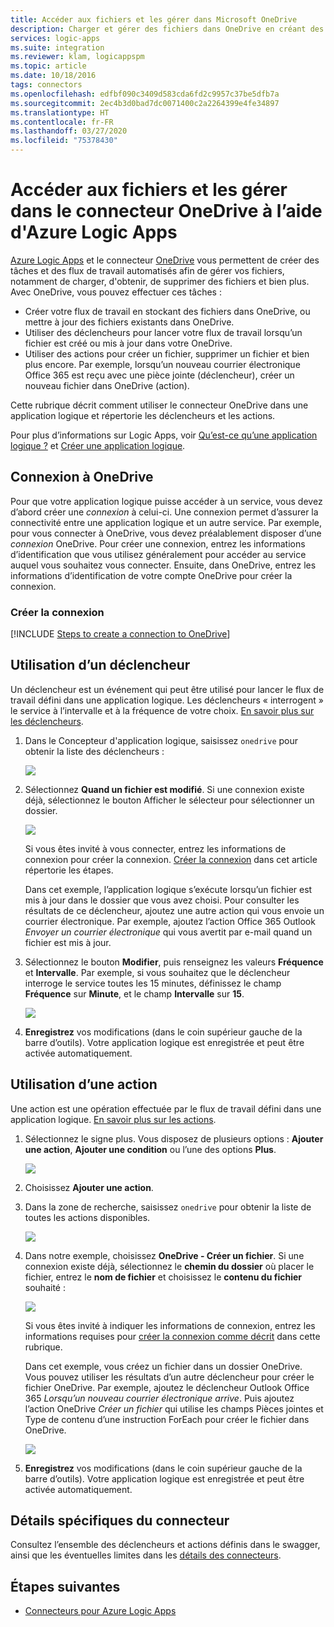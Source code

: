 ```yaml
---
title: Accéder aux fichiers et les gérer dans Microsoft OneDrive
description: Charger et gérer des fichiers dans OneDrive en créant des flux de travail automatisés dans Azure Logic Apps
services: logic-apps
ms.suite: integration
ms.reviewer: klam, logicappspm
ms.topic: article
ms.date: 10/18/2016
tags: connectors
ms.openlocfilehash: edfbf090c3409d583cda6fd2c9957c37be5dfb7a
ms.sourcegitcommit: 2ec4b3d0bad7dc0071400c2a2264399e4fe34897
ms.translationtype: HT
ms.contentlocale: fr-FR
ms.lasthandoff: 03/27/2020
ms.locfileid: "75378430"
---
```

# <a name="access-and-manage-files-in-onedrive-connector-by-using-azure-logic-apps"></a>Accéder aux fichiers et les gérer dans le connecteur OneDrive à l’aide d'Azure Logic Apps

[Azure Logic Apps](../logic-apps/logic-apps-overview.md) et le connecteur [OneDrive](/connectors/onedriveconnector/) vous permettent de créer des tâches et des flux de travail automatisés afin de gérer vos fichiers, notamment de charger, d'obtenir, de supprimer des fichiers et bien plus. Avec OneDrive, vous pouvez effectuer ces tâches :

* Créer votre flux de travail en stockant des fichiers dans OneDrive, ou mettre à jour des fichiers existants dans OneDrive. 
* Utiliser des déclencheurs pour lancer votre flux de travail lorsqu’un fichier est créé ou mis à jour dans votre OneDrive.
* Utiliser des actions pour créer un fichier, supprimer un fichier et bien plus encore. Par exemple, lorsqu’un nouveau courrier électronique Office 365 est reçu avec une pièce jointe (déclencheur), créer un nouveau fichier dans OneDrive (action).

Cette rubrique décrit comment utiliser le connecteur OneDrive dans une application logique et répertorie les déclencheurs et les actions.

Pour plus d’informations sur Logic Apps, voir [Qu’est-ce qu’une application logique ?](../logic-apps/logic-apps-overview.md) et [Créer une application logique](../logic-apps/quickstart-create-first-logic-app-workflow.md).

## <a name="connect-to-onedrive"></a>Connexion à OneDrive

Pour que votre application logique puisse accéder à un service, vous devez d’abord créer une *connexion* à celui-ci. Une connexion permet d’assurer la connectivité entre une application logique et un autre service. Par exemple, pour vous connecter à OneDrive, vous devez préalablement disposer d’une *connexion* OneDrive. Pour créer une connexion, entrez les informations d’identification que vous utilisez généralement pour accéder au service auquel vous souhaitez vous connecter. Ensuite, dans OneDrive, entrez les informations d’identification de votre compte OneDrive pour créer la connexion.

### <a name="create-the-connection"></a>Créer la connexion

[!INCLUDE [Steps to create a connection to OneDrive](../../includes/connectors-create-api-onedrive.md)]

## <a name="use-a-trigger"></a>Utilisation d’un déclencheur

Un déclencheur est un événement qui peut être utilisé pour lancer le flux de travail défini dans une application logique. Les déclencheurs « interrogent » le service à l’intervalle et à la fréquence de votre choix. [En savoir plus sur les déclencheurs](../logic-apps/logic-apps-overview.md#logic-app-concepts).

1. Dans le Concepteur d'application logique, saisissez `onedrive` pour obtenir la liste des déclencheurs :  

   ![](./media/connectors-create-api-onedrive/onedrive-1.png)

2. Sélectionnez **Quand un fichier est modifié**. Si une connexion existe déjà, sélectionnez le bouton Afficher le sélecteur pour sélectionner un dossier.

   ![](./media/connectors-create-api-onedrive/sample-folder.png)

   Si vous êtes invité à vous connecter, entrez les informations de connexion pour créer la connexion. [Créer la connexion](connectors-create-api-onedrive.md#create-the-connection) dans cet article répertorie les étapes.

   Dans cet exemple, l’application logique s’exécute lorsqu’un fichier est mis à jour dans le dossier que vous avez choisi. Pour consulter les résultats de ce déclencheur, ajoutez une autre action qui vous envoie un courrier électronique. Par exemple, ajoutez l’action Office 365 Outlook *Envoyer un courrier électronique* qui vous avertit par e-mail quand un fichier est mis à jour.

3. Sélectionnez le bouton **Modifier**, puis renseignez les valeurs **Fréquence** et **Intervalle**. Par exemple, si vous souhaitez que le déclencheur interroge le service toutes les 15 minutes, définissez le champ **Fréquence** sur **Minute**, et le champ **Intervalle** sur **15**. 

   ![](./media/connectors-create-api-onedrive/trigger-properties.png)

4. **Enregistrez** vos modifications (dans le coin supérieur gauche de la barre d’outils). Votre application logique est enregistrée et peut être activée automatiquement.

## <a name="use-an-action"></a>Utilisation d’une action

Une action est une opération effectuée par le flux de travail défini dans une application logique. [En savoir plus sur les actions](../logic-apps/logic-apps-overview.md#logic-app-concepts).

1. Sélectionnez le signe plus. Vous disposez de plusieurs options : **Ajouter une action**, **Ajouter une condition** ou l’une des options **Plus**.

   ![](./media/connectors-create-api-onedrive/add-action.png)

2. Choisissez **Ajouter une action**.

3. Dans la zone de recherche, saisissez `onedrive` pour obtenir la liste de toutes les actions disponibles.

   ![](./media/connectors-create-api-onedrive/onedrive-actions.png) 

4. Dans notre exemple, choisissez **OneDrive - Créer un fichier**. Si une connexion existe déjà, sélectionnez le **chemin du dossier** où placer le fichier, entrez le **nom de fichier** et choisissez le **contenu du fichier** souhaité :  

   ![](./media/connectors-create-api-onedrive/sample-action.png)

   Si vous êtes invité à indiquer les informations de connexion, entrez les informations requises pour [créer la connexion comme décrit](#create-the-connection) dans cette rubrique.

   Dans cet exemple, vous créez un fichier dans un dossier OneDrive. Vous pouvez utiliser les résultats d’un autre déclencheur pour créer le fichier OneDrive. Par exemple, ajoutez le déclencheur Outlook Office 365 *Lorsqu’un nouveau courrier électronique arrive*. Puis ajoutez l’action OneDrive *Créer un fichier* qui utilise les champs Pièces jointes et Type de contenu d’une instruction ForEach pour créer le fichier dans OneDrive.

   ![](./media/connectors-create-api-onedrive/foreach-action.png)

5. **Enregistrez** vos modifications (dans le coin supérieur gauche de la barre d’outils). Votre application logique est enregistrée et peut être activée automatiquement.

## <a name="connector-specific-details"></a>Détails spécifiques du connecteur

Consultez l’ensemble des déclencheurs et actions définis dans le swagger, ainsi que les éventuelles limites dans les [détails des connecteurs](/connectors/onedriveconnector/).

## <a name="next-steps"></a>Étapes suivantes

* [Connecteurs pour Azure Logic Apps](apis-list.md)